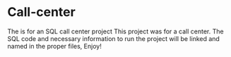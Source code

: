 # Call-center
The is for an SQL call center project
This project was for a call center. The SQL code and necessary information to run the project will be linked and named in the proper files, Enjoy!
